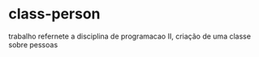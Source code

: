 # class-person
 trabalho refernete a disciplina de programacao II, criação de uma classe sobre pessoas
